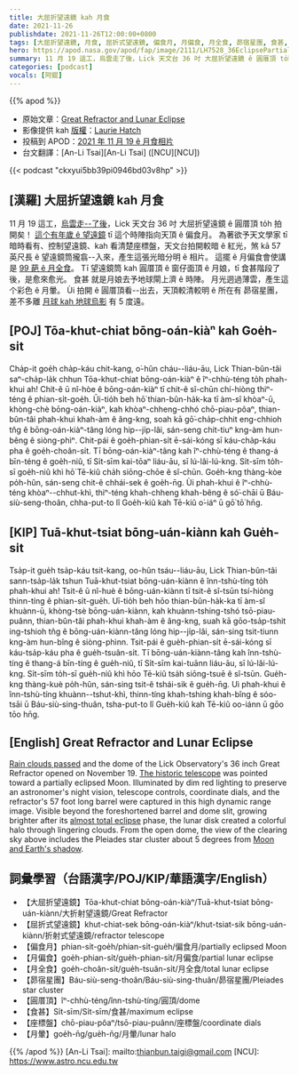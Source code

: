 ```yaml
---
title: 大屈折望遠鏡 kah 月食
date: 2021-11-26
publishdate: 2021-11-26T12:00:00+0800
tags: [大屈折望遠鏡, 月食, 屈折式望遠鏡, 偏食月, 月偏食, 月全食, 昴宿星團, 食甚, 座標盤, 圓厝頂, 月暈]
hero: https://apod.nasa.gov/apod/fap/image/2111/LH7528_36EclipsePartialWithPlieades_1024x1024.jpg
summary: 11 月 19 這工，烏雲走了後，Lick 天文台 36 吋 大屈折望遠鏡 ê 圓厝頂 to̍h 拍開矣！這个有年歲 ê 望遠鏡 tī 這个時陣指向天頂 ê 偏食月。
categories: [podcast]
vocals: [阿錕]
---
```


{{% apod %}}

- 原始文章：[Great Refractor and Lunar Eclipse](https://apod.nasa.gov/apod/ap211126.html)
- 影像提供 kah [版權][copyright]：[Laurie Hatch](http://www.lauriehatch.com/)
- 投稿到 APOD：[2021 年 11 月 19 ê 月食相片](https://www.facebook.com/media/set/?set=a.4165400376897483&type=3)
- 台文翻譯：[An-Li Tsai][An-Li Tsai] ([NCU][NCU])

{{< podcast "ckxyui5bb39pi0946bd03v8hp" >}}

## [漢羅] 大屈折望遠鏡 kah 月食
11 月 19 這工，[烏雲走--了後][Rain clouds passed]，Lick 天文台 36 吋 大屈折望遠鏡 ê 圓厝頂 to̍h 拍開矣！
[這个有年歲 ê 望遠鏡][The historic telescope] tī 這个時陣指向天頂 ê 偏食月。
為著欲予天文學家 tī 暗時看有、控制望遠鏡、kah 看清楚座標盤，天文台拍開較暗 ê 紅光，煞 kā 57 英尺長 ê 望遠鏡筒攏翕--入來，產生這張光暗分明 ê 相片。
這擺 ê 月偏食會使講是 [99 葩 ê 月全食][almost total eclipse]。
Tī 望遠鏡筒 kah 圓厝頂 ê 窗仔面頂 ê 月娘，tī 食甚階段了後，是愈來愈光。
食甚 就是月娘去予地球閘上濟 ê 時陣。
月光迵過薄雲，產生這个彩色 ê 月暈。
Ùi 拍開 ê 圓厝頂看--出去，天頂較清較明 ê 所在有 昴宿星團，差不多離 [月球 kah 地球烏影][Moon and Earth's shadow t] 有 5 度遠。

## [POJ] Tōa-khut-chiat bōng-oán-kiàⁿ kah Goe̍h-si̍t
Cha̍p-it goe̍h cha̍p-káu chit-kang, o͘-hûn cháu--liáu-āu, Lick Thian-bûn-tâi saⁿ-cha̍p-la̍k chhun Tōa-khut-chiat bōng-oán-kiàⁿ ê îⁿ-chhù-téng to̍h phah-khui ah!
Chit-ê ū nî-hòe ê bōng-oán-kiàⁿ tī chit-ê sî-chūn chí-hiòng thiⁿ-téng ê phian-si̍t-goe̍h.
Ūi-tio̍h beh hō͘ thian-bûn-ha̍k-ka tī àm-sî khòaⁿ-ū, khòng-chè bōng-oán-kiàⁿ, kah khòaⁿ-chheng-chhó chō-piau-pôaⁿ, thian-bûn-tâi phah-khui khah-àm ê âng-kng, soah kā gō͘-cha̍p-chhit eng-chhioh tn̂g ê bōng-oán-kiàⁿ-tâng lóng hip--ji̍p-lâi, sán-seng chit-tiuⁿ kng-àm hun-bêng ê siòng-phìⁿ.
Chit-pái ê goe̍h-phian-si̍t ē-sái-kóng sī káu-cha̍p-káu pha ê goe̍h-choân-si̍t.
Tī bōng-oán-kiàⁿ-tâng kah îⁿ-chhù-téng ê thang-á bīn-téng ê goe̍h-niû, tī Si̍t-sīm kai-tōaⁿ liáu-āu, sī lú-lâi-lú-kng.
Si̍t-sīm to̍h-sī goe̍h-niû khì hō͘ Tē-kiû cha̍h siōng-chōe ê sî-chūn.
Goe̍h-kng thàng-kòe po̍h-hûn, sán-seng chit-ê chhái-sek ê goe̍h-n̄g.
Ùi phah-khui ê îⁿ-chhù-téng khòaⁿ--chhut-khì, thiⁿ-téng khah-chheng khah-bêng ê só͘-chāi ū Báu-siù-seng-thoân, chha-put-to lî Goe̍h-kiû kah Tē-kiû o͘-iáⁿ ū gō͘ tō͘ hn̄g.



## [KIP] Tuā-khut-tsiat bōng-uán-kiànn kah Gue̍h-si̍t
Tsa̍p-it gue̍h tsa̍p-káu tsit-kang, oo-hûn tsáu--liáu-āu, Lick Thian-bûn-tâi sann-tsa̍p-la̍k tshun Tuā-khut-tsiat bōng-uán-kiànn ê înn-tshù-tíng to̍h phah-khui ah!
Tsit-ê ū nî-huè ê bōng-uán-kiànn tī tsit-ê sî-tsūn tsí-hiòng thinn-tíng ê phian-si̍t-gue̍h.
Uī-tio̍h beh hōo thian-bûn-ha̍k-ka tī àm-sî khuànn-ū, khòng-tsè bōng-uán-kiànn, kah khuànn-tshing-tshó tsō-piau-puânn, thian-bûn-tâi phah-khui khah-àm ê âng-kng, suah kā gōo-tsa̍p-tshit ing-tshioh tn̂g ê bōng-uán-kiànn-tâng lóng hip--ji̍p-lâi, sán-sing tsit-tiunn kng-àm hun-bîng ê siòng-phìnn.
Tsit-pái ê gue̍h-phian-si̍t ē-sái-kóng sī káu-tsa̍p-káu pha ê gue̍h-tsuân-si̍t.
Tī bōng-uán-kiànn-tâng kah înn-tshù-tíng ê thang-á bīn-tíng ê gue̍h-niû, tī Si̍t-sīm kai-tuānn liáu-āu, sī lú-lâi-lú-kng.
Si̍t-sīm to̍h-sī gue̍h-niû khì hōo Tē-kiû tsa̍h siōng-tsuē ê sî-tsūn.
Gue̍h-kng thàng-kuè po̍h-hûn, sán-sing tsit-ê tshái-sik ê gue̍h-n̄g.
Uì phah-khui ê înn-tshù-tíng khuànn--tshut-khì, thinn-tíng khah-tshing khah-bîng ê sóo-tsāi ū Báu-siù-sing-thuân, tsha-put-to lî Gue̍h-kiû kah Tē-kiû oo-iánn ū gōo tōo hn̄g.

## [English] Great Refractor and Lunar Eclipse

[Rain clouds passed][Rain clouds passed] and the dome of the Lick Observatory's 36 inch Great Refractor opened on November 19.
[The historic telescope][The historic telescope] was pointed toward a partially eclipsed Moon.
Illuminated by dim red lighting to preserve an astronomer's night vision, telescope controls, coordinate dials, and the refractor's 57 foot long barrel were captured in this high dynamic range image.
Visible beyond the foreshortened barrel and dome slit, growing brighter after its [almost total eclipse][almost total eclipse] phase, the lunar disk created a colorful halo through lingering clouds.
From the open dome, the view of the clearing sky above includes the Pleiades star cluster about 5 degrees from [Moon and Earth's shadow][Moon and Earth's shadow e].


## 詞彙學習（台語漢字/POJ/KIP/華語漢字/English）
- 【大屈折望遠鏡】Tōa-khut-chiat bōng-oán-kiàⁿ/Tuā-khut-tsiat bōng-uán-kiànn/大折射望遠鏡/Great Refractor
- 【屈折式望遠鏡】khut-chiat-sek bōng-oán-kiàⁿ/khut-tsiat-sik bōng-uán-kiànn/折射式望遠鏡/refractor telescope
- 【偏食月】phian-si̍t-goe̍h/phian-si̍t-gue̍h/偏食月/partially eclipsed Moon
- 【月偏食】goe̍h-phian-si̍t/gue̍h-phian-si̍t/月偏食/partial lunar eclipse
- 【月全食】goe̍h-choân-si̍t/gue̍h-tsuân-si̍t/月全食/total lunar eclipse
- 【昴宿星團】Báu-siù-seng-thoân/Báu-siù-sing-thuân/昴宿星團/Pleiades star cluster
- 【圓厝頂】îⁿ-chhù-téng/înn-tshù-tíng/圓頂/dome
- 【食甚】Si̍t-sīm/Si̍t-sīm/食甚/maximum eclipse
- 【座標盤】chō-piau-pôaⁿ/tsō-piau-puânn/座標盤/coordinate dials
- 【月暈】goe̍h-n̄g/gue̍h-n̄g/月暈/lunar halo


{{% /apod %}}
[An-Li Tsai]: mailto:thianbun.taigi@gmail.com
[NCU]: https://www.astro.ncu.edu.tw

[copyright]: https://apod.nasa.gov/apod/fap/lib/about_apod.html#srapply

[Rain clouds passed]:https://www.facebook.com/photo.php?fbid=10165996230570346&set=pcb.10165996333905346&type=3&theater
[The historic telescope]:https://www.ucolick.org/public/telescopes/36-inch.html
[almost total eclipse]:https://moon.nasa.gov/news/168/an-almost-total-lunar-eclipse/
[Moon and Earth's shadow e]:https://apod.nasa.gov/apod/ap211125.html
[Moon and Earth's shadow t]:https://apod.tw/daily/20211125/
